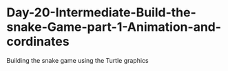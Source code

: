 # Day-20-Intermediate-Build-the-snake-Game-part-1-Animation-and-cordinates
Building the snake game using the Turtle graphics
